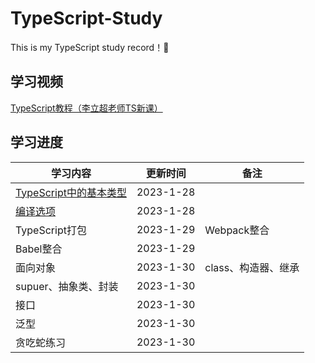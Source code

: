 # TypeScript-Study
This is my TypeScript study record！🥳
## 学习视频
[TypeScript教程（李立超老师TS新课）](https://www.bilibili.com/video/BV1Xy4y1v7S2/)

## 学习进度

学习内容  | 更新时间  | 备注
 ---- | ----- | ------ 
[TypeScript中的基本类型](https://github.com/xwAccount/TypeScript-Study/tree/1-BasicType) |	2023-1-28	
[编译选项](https://github.com/xwAccount/TypeScript-Study/tree/2-compileOption)	| 2023-1-28	
TypeScript打包	| 2023-1-29	| Webpack整合
Babel整合 | 2023-1-29
面向对象 |	2023-1-30	 | class、构造器、继承
supuer、抽象类、封装 |2023-1-30
接口	|2023-1-30	| 
泛型	| 2023-1-30	| 
贪吃蛇练习	| 2023-1-30 | 
